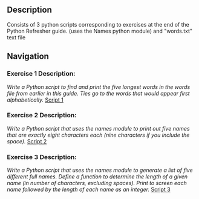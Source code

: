 ## Description
Consists of 3 python scripts corresponding to exercises at the end of the Python Refresher guide. (uses the Names python module) and "words.txt" text file

## Navigation

### Exercise 1 Description:
*Write a Python script to find and print the five longest words in the words file from earlier in this guide. Ties go to the words that would appear first alphabetically.*
[Script 1](./script01.py)

### Exercise 2 Description:
*Write a Python script that uses the names module to print out five names that are exactly eight characters each (nine characters if you include the space).*
[Script 2](./script02.py)

### Exercise 3 Description:
*Write a Python script that uses the names module to generate a list of five different full names. Define a function to determine the length of a given name (in number of characters, excluding spaces). Print to screen each name followed by the length of each name as an integer.*
[Script 3](./script03.py)


